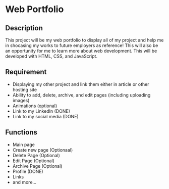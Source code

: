 # Web Portfolio

## Description
This project will be my web portfolio to display all of my project and help me in shocasing my works to future employers as reference! This will also be an opportunity for me to learn more about web development. This will be developed with HTML, CSS, and JavaScript.

## Requirement
- Displaying my other project and link them either in article or other hosting site
- Ability to add, delete, archive, and edit pages (including uploading images)
- Animations (optional)
- Link to my LinkedIn (DONE)
- Link to my social media (DONE)

## Functions
- Main page
- Create new page (Optionaal)
- Delete Page (Optional)
- Edit Page (Optional)
- Archive Page (Optional)
- Profile (DONE)
- Links
- and more...
